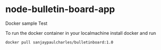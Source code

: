 # node-bulletin-board-app

Docker sample Test

To run the docker container in your localmachine install docker and run 
```
docker pull sanjaypaulcharles/bulletinboard:1.0

```
